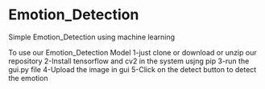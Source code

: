 # Emotion_Detection
Simple Emotion_Detection using machine learning

To use our Emotion_Detection Model
1-just clone or download or unzip our repository
2-Install tensorflow and cv2 in the system usjng pip
3-run the gui.py file
4-Upload the image in gui
5-Click on the detect button to detect the emotion
